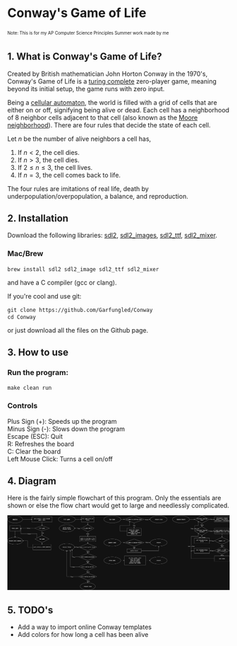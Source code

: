 # Conway's Game of Life
<sub><sup>Note: This is for my AP Computer Science Principles Summer work made by me</sup></sub>

## 1. What is Conway's Game of Life?

Created by British mathematician John Horton Conway in the 1970's, Conway's Game of Life is a [turing complete](https://en.wikipedia.org/wiki/Turing_completeness) zero-player game, meaning beyond its initial setup, the game runs with zero input. 

Being a [cellular automaton](https://en.wikipedia.org/wiki/Cellular_automaton), the world is filled with a grid of cells that are either on or off, signifying being alive or dead. Each cell has a neighborhood of 8 neighbor cells adjacent to that cell (also known as the [Moore neighborhood](https://en.wikipedia.org/wiki/Moore_neighborhood)). There are four rules that decide the state of each cell.

Let $n$ be the number of alive neighbors a cell has,
1. If $n < 2$, the cell dies. 
2. If $n > 3$, the cell dies.
3. If $2 \leq n \leq 3$, the cell lives.
4. If $n = 3$, the  cell comes back to life.

The four rules are imitations of real life, death by underpopulation/overpopulation, a balance, and reproduction.

## 2. Installation

Download the following libraries: [sdl2](https://github.com/libsdl-org/SDL/releases), [sdl2_images](https://github.com/libsdl-org/SDL_image/releases), [sdl2_ttf](https://github.com/libsdl-org/SDL_ttf/releases), [sdl2_mixer](https://github.com/libsdl-org/SDL_mixer/releases).

### Mac/Brew
```
brew install sdl2 sdl2_image sdl2_ttf sdl2_mixer
```

and have a C compiler (gcc or clang).

If you're cool and use git:

```
git clone https://github.com/Garfungled/Conway
cd Conway
```

or just download all the files on the Github page.

## 3. How to use
### Run the program:
```
make clean run
```

### Controls
Plus Sign (+): Speeds up the program \
Minus Sign (-): Slows down the program \
Escape (ESC): Quit \
R: Refreshes the board \
C: Clear the board \
Left Mouse Click: Turns a cell on/off

## 4. Diagram 
Here is the fairly simple flowchart of this program. Only the essentials are shown or else the flow chart would get to large and needlessly complicated.

![flow chart](images/ConwayFlow.png)

## 5. TODO's

- Add a way to import online Conway templates
- Add colors for how long a cell has been alive